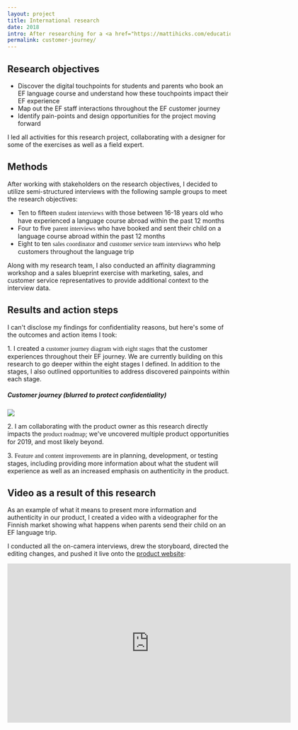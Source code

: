 ```yaml
---
layout: project
title: International research
date: 2018
intro: After researching for a <a href="https://mattihicks.com/education-first">new digital model</a>, I identified the customer journeys across Spain and Finland. <br/><br/>For brevity, I've combined the two different markets for this case study as the methods used and process followed were similar.
permalink: customer-journey/
---
```



<div class="page-content-alternative">

  <div class="wrapper">
    <div class="grid-display">
      <div class="row projectBody">
       <div class="col-2">
       </div>
       <div class="col-8">
        <h2 class="projectTitle">Research objectives</h2>
        <ul><li class="objectiveResearchList">Discover the digital touchpoints for students and parents who book an EF language course and understand how these touchpoints impact their EF experience</li>
        <li class="objectiveResearchList">Map out the EF staff interactions throughout the EF customer journey</li>
        <li class="objectiveResearchList">Identify pain-points and design opportunities for the project moving forward</li>
      </ul>
      <p>I led all activities for this research project, collaborating with a designer for some of the exercises as well as a field expert.</p>
      </div>
    </div>
  </div>

</div>
</div>

<div class="page-content">
  <div class="wrapper">
    <div class="grid-display">
      <div class="row projectBody">
       <div class="col-2">
       </div>
       <div class="col-8">
        <h2 class="projectTitle">Methods</h2>
        <p>After working with stakeholders on the research objectives, I decided to utilize semi-structured interviews with the following sample groups to meet the research objectives:</p>
        <ul>
          <li>
        Ten to fifteen <span style="font-family:GT-Walsheim-Medium">student interviews</span> with those between 16-18 years old who have experienced a language course abroad within the past 12 months</li>
        <li class="objectiveResearchList">Four to five <span style="font-family:GT-Walsheim-Medium">parent interviews</span> who have booked and sent their child on a language course abroad within the past 12 months</li>
        <li class="objectiveResearchList">Eight to ten <span style="font-family:GT-Walsheim-Medium">sales coordinator</span> and <span style="font-family:GT-Walsheim-Medium">customer service team interviews</span> who help customers throughout the language trip</li>
      </ul>
      <p>Along with my research team, I also conducted an affinity diagramming workshop and a sales blueprint exercise with marketing, sales, and customer service representatives to provide additional context to the interview data.</p>
      </div>
    </div>
  </div>

</div>
</div>

<!-- <div class="page-content-alternative">
  <div class="wrapper">
    <div class="grid-display">
      <div class="row projectBody">
       <div class="col-2">
       </div>
       <div class="col-8">
        <h2 class="projectTitle">Involving the project team</h2>
        <p>It's critical to involve the project team and other stakeholders in the research process as much as possible - they are owners of the process, too. Everyone on the team is invited to contribute to the research - from formulating the research questions to conducting the user interviews to ideating on what kind of deliverables the team can expect.</p>
        <p>In addition, each day I am out on the field, I jot down sentiments or thoughts from the research day and share these with the team with a fair warning that we cannot make conclusions yet on what I'm discovering - but it helps the team to "peer in" to what's ongoing if they're busy.</p>
        <p>Here's a picture of a designer (far left) with me (far right) during one of our sessions:</p>
      </div>
    </div>
  </div>

</div>
</div> -->

<!-- ![ef finland wireframes](../assets/images/sales_journeyBluprint.jpeg){:class="full-image"} -->

<!-- <div class="page-content-alternative">

  <div class="wrapper">
    <div class="grid-display">
      <div class="row projectBuilt">
       <div class="col-2">
       </div>
       <div class="col-8">
        <h2 class="projectTitle">Questions asked, notes taken</h2>
        <h4 class="projectSectionTitle">1. Customer interviews</h4>
<p>Customer interviews was partly influenced by the <a href="https://hbr.org/2016/09/know-your-customers-jobs-to-be-done">JTBD theory</a> to get to the heart of how the digital touchpoints impact the customer experience. Example questions asked:</p>
<p><span style="font-family:GT-Walsheim-Regular-Italic">What was the conversation like when you talked about learning a language abroad with your parents? With your friends?</span></p> 
<p><span style="font-family:GT-Walsheim-Regular-Italic">To parent: what were your initial thoughts about your daughter studying abroad?</span></p>
              <p><span style="font-family:GT-Walsheim-Regular-Italic">How did you contact friends and family back home?</span></p>
                      <p><span style="font-family:GT-Walsheim-Regular-Italic">If you were traveling abroad again with EF, what would you hope to get out of
your next trip?</span></p>
        <h4 class="projectSectionTitle">2. Sales and customer service team interviews</h4>
<p>To add context to the customer journey, I interviewed between 6-8 sales coodinators and 1-2 customer service team members from each market. During these interviews, I dived into their relationships with customers during their language trip, asking questions such as:</p>
<p><span style="font-family:GT-Walsheim-Regular-Italic">How do you first get in touch with customers?</span></p> 
<p><span style="font-family:GT-Walsheim-Regular-Italic">What questions do customers ask?</span></p> 
<p><span style="font-family:GT-Walsheim-Regular-Italic">What are the most common customer complaints you hear?</span></p> 
      </div>
    </div>
  </div>
</div>
</div> -->



<div class="page-content-alternative">
  <div class="wrapper">
    <div class="grid-display">
      <div class="row projectBody">
       <div class="col-2">
       </div>
       <div class="col-8">
        <h2 class="projectTitle">Results and action steps</h2>
        <p>I can't disclose my findings for confidentiality reasons, but here's some of the outcomes and action items I took:</p>
        <p>1. I created a <span style="font-family:GT-Walsheim-Medium">customer journey diagram with eight stages</span> that the customer experiences throughout their EF journey. We are currently building on this research to go deeper within the eight stages I defined. In addition to the stages, I also outlined opportunities to address discovered painpoints within each stage.</p>
                <h5>Customer journey (blurred to protect confidentiality)</h5>
        <img src="../assets/images/customer_journey_example.jpg"/>
        <p></p>
        <p></p>
        <p>2. I am collaborating with the product owner as this research directly impacts the <span style="font-family:GT-Walsheim-Medium">product roadmap</span>; we've uncovered multiple product opportunities for 2019, and most likely beyond.</p>
        <p>3. <span style="font-family:GT-Walsheim-Medium">Feature and content improvements</span> are in planning, development, or testing stages, including providing more information about what the student will experience as well as an increased emphasis on authenticity in the product.</p>
      </div>
    </div>
  </div>

</div>
</div>

<div class="page-content">
  <div class="wrapper">
    <div class="grid-display">
      <div class="row projectBody">
       <div class="col-2">
       </div>
       <div class="col-8">
        <h2 class="projectTitle">Video as a result of this research</h2>
        <p>As an example of what it means to present more information and authenticity in our product, I created a video with a videographer for the Finnish market showing what happens when parents send their child on an EF language trip.</p> <p>I conducted all the on-camera interviews, drew the storyboard, directed the editing changes, and pushed it live onto the <a href="https://ef.fi/languagesabroad/#/">product website</a>:</p>
      </div>
    </div>
  </div>

</div>
</div>

<div class="embed-container"><iframe src="https://player.vimeo.com/video/304586950?title=0&byline=0&portrait=0" width="640" height="360" frameborder="0" webkitallowfullscreen mozallowfullscreen allowfullscreen></iframe></div>



